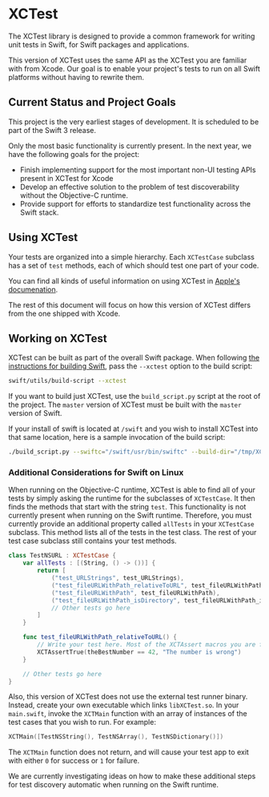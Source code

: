 # XCTest

The XCTest library is designed to provide a common framework for writing unit tests in Swift, for Swift packages and applications.

This version of XCTest uses the same API as the XCTest you are familiar with from Xcode. Our goal is to enable your project's tests to run on all Swift platforms without having to rewrite them.

## Current Status and Project Goals

This project is the very earliest stages of development. It is scheduled to be part of the Swift 3 release.

Only the most basic functionality is currently present. In the next year, we have the following goals for the project:

* Finish implementing support for the most important non-UI testing APIs present in XCTest for Xcode
* Develop an effective solution to the problem of test discoverability without the Objective-C runtime.
* Provide support for efforts to standardize test functionality across the Swift stack.

## Using XCTest

Your tests are organized into a simple hierarchy. Each `XCTestCase` subclass has a set of `test` methods, each of which should test one part of your code.

You can find all kinds of useful information on using XCTest in [Apple's documenation](https://developer.apple.com/library/mac/documentation/DeveloperTools/Conceptual/testing_with_xcode/chapters/03-testing_basics.html).

The rest of this document will focus on how this version of XCTest differs from the one shipped with Xcode.

## Working on XCTest

XCTest can be built as part of the overall Swift package. When following [the instructions for building Swift](http://www.github.com/apple/swift), pass the `--xctest` option to the build script:

```sh
swift/utils/build-script --xctest
```

If you want to build just XCTest, use the `build_script.py` script at the root of the project. The `master` version of XCTest must be built with the `master` version of Swift.

If your install of swift is located at `/swift` and you wish to install XCTest into that same location, here is a sample invocation of the build script:

```sh
./build_script.py --swiftc="/swift/usr/bin/swiftc" --build-dir="/tmp/XCTest_build" --swift-build-dir="/swift/usr" --library-install-path="/swift/usr/lib/swift/linux" --module-install-path="/swift/usr/lib/swift/linux/x86_64"
```

### Additional Considerations for Swift on Linux

When running on the Objective-C runtime, XCTest is able to find all of your tests by simply asking the runtime for the subclasses of `XCTestCase`. It then finds the methods that start with the string `test`. This functionality is not currently present when running on the Swift runtime. Therefore, you must currently provide an additional property called `allTests` in your `XCTestCase` subclass. This method lists all of the tests in the test class. The rest of your test case subclass still contains your test methods.

```swift
class TestNSURL : XCTestCase {
    var allTests : [(String, () -> ())] {
        return [
            ("test_URLStrings", test_URLStrings),
            ("test_fileURLWithPath_relativeToURL", test_fileURLWithPath_relativeToURL ),
            ("test_fileURLWithPath", test_fileURLWithPath),
            ("test_fileURLWithPath_isDirectory", test_fileURLWithPath_isDirectory),
            // Other tests go here
        ]
    }

    func test_fileURLWithPath_relativeToURL() {
        // Write your test here. Most of the XCTAssert macros you are familiar with are available.
        XCTAssertTrue(theBestNumber == 42, "The number is wrong")
    }

    // Other tests go here
}
```

Also, this version of XCTest does not use the external test runner binary. Instead, create your own executable which links `libXCTest.so`. In your `main.swift`, invoke the `XCTMain` function with an array of instances of the test cases that you wish to run. For example:

```swift
XCTMain([TestNSString(), TestNSArray(), TestNSDictionary()])
```

The `XCTMain` function does not return, and will cause your test app to exit with either `0` for success or `1` for failure.

We are currently investigating ideas on how to make these additional steps for test discovery automatic when running on the Swift runtime.
